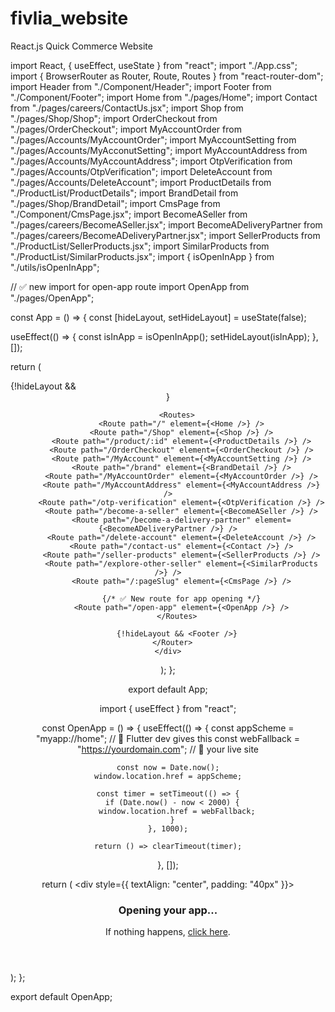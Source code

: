 # fivlia_website
React.js Quick Commerce Website



import React, { useEffect, useState } from "react";
import "./App.css";
import { BrowserRouter as Router, Route, Routes } from "react-router-dom";
import Header from "./Component/Header";
import Footer from "./Component/Footer";
import Home from "./pages/Home";
import Contact from "./pages/careers/ContactUs.jsx";
import Shop from "./pages/Shop/Shop";
import OrderCheckout from "./pages/OrderCheckout";
import MyAccountOrder from "./pages/Accounts/MyAccountOrder";
import MyAccountSetting from "./pages/Accounts/MyAcconutSetting";
import MyAccountAddress from "./pages/Accounts/MyAccountAddress";
import OtpVerification from "./pages/Accounts/OtpVerification";
import DeleteAccount from "./pages/Accounts/DeleteAccount";
import ProductDetails from "./ProductList/ProductDetails";
import BrandDetail from "./pages/Shop/BrandDetail";
import CmsPage from "./Component/CmsPage.jsx";
import BecomeASeller from "./pages/careers/BecomeASeller.jsx";
import BecomeADeliveryPartner from "./pages/careers/BecomeADeliveryPartner.jsx";
import SellerProducts from "./ProductList/SellerProducts.jsx";
import SimilarProducts from "./ProductList/SimilarProducts.jsx";
import { isOpenInApp } from "./utils/isOpenInApp";

// ✅ new import for open-app route
import OpenApp from "./pages/OpenApp";

const App = () => {
  const [hideLayout, setHideLayout] = useState(false);

  useEffect(() => {
    const isInApp = isOpenInApp();
    setHideLayout(isInApp);
  }, []);

  return (
    <div>
      <Router>
        {!hideLayout && <Header />}

        <Routes>
          <Route path="/" element={<Home />} />
          <Route path="/Shop" element={<Shop />} />
          <Route path="/product/:id" element={<ProductDetails />} />
          <Route path="/OrderCheckout" element={<OrderCheckout />} />
          <Route path="/MyAccount" element={<MyAccountSetting />} />
          <Route path="/brand" element={<BrandDetail />} />
          <Route path="/MyAccountOrder" element={<MyAccountOrder />} />
          <Route path="/MyAccountAddress" element={<MyAccountAddress />} />
          <Route path="/otp-verification" element={<OtpVerification />} />
          <Route path="/become-a-seller" element={<BecomeASeller />} />
          <Route path="/become-a-delivery-partner" element={<BecomeADeliveryPartner />} />
          <Route path="/delete-account" element={<DeleteAccount />} />
          <Route path="/contact-us" element={<Contact />} />
          <Route path="/seller-products" element={<SellerProducts />} />
          <Route path="/explore-other-seller" element={<SimilarProducts />} />
          <Route path="/:pageSlug" element={<CmsPage />} />

          {/* ✅ New route for app opening */}
          <Route path="/open-app" element={<OpenApp />} />
        </Routes>

        {!hideLayout && <Footer />}
      </Router>
    </div>
  );
};

export default App;


import { useEffect } from "react";

const OpenApp = () => {
  useEffect(() => {
    const appScheme = "myapp://home"; // 🔹 Flutter dev gives this
    const webFallback = "https://yourdomain.com"; // 🔹 your live site

    const now = Date.now();
    window.location.href = appScheme;

    const timer = setTimeout(() => {
      if (Date.now() - now < 2000) {
        window.location.href = webFallback;
      }
    }, 1000);

    return () => clearTimeout(timer);
  }, []);

  return (
    <div style={{ textAlign: "center", padding: "40px" }}>
      <h3>Opening your app...</h3>
      <p>If nothing happens, <a href="https://yourdomain.com">click here</a>.</p>
    </div>
  );
};

export default OpenApp;
